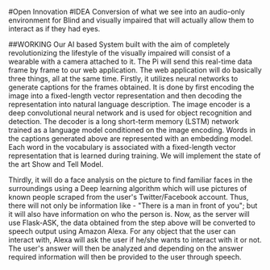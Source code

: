 #Open Innovation
#IDEA
Conversion of what we see into an audio-only environment for Blind and visually impaired that will actually allow them to interact as if they had eyes.

##WORKING
Our AI based System built with the aim of completely revolutionizing the lifestyle of the visually impaired will consist of a wearable with a camera attached to it. 
The Pi will send this real-time data frame by frame to our web application. The web application will do basically three things, all at the same time.
Firstly, it utilizes neural networks to generate captions for the frames obtained. 
It is done by first encoding the image into a fixed-length vector representation and then decoding the representation into natural language description. 
The image encoder is a deep convolutional neural network and is used for object recognition and detection. 
The decoder is a long short-term memory (LSTM) network trained as a language model conditioned on the image encoding.
Words in the captions generated above are represented with an embedding model. 
Each word in the vocabulary is associated with a fixed-length vector representation that is learned during training. We will implement the state of the art Show and Tell Model.


Thirdly, it will do a face analysis on the picture to find familiar faces in the surroundings using a Deep learning algorithm which will use pictures of known people scraped from the user's Twitter/Facebook account. 
Thus, there will not only be information like - "There is a man in front of you"; but it will also have information on who the person is.
Now, as the server will use Flask-ASK, the data obtained from the step above will be converted to speech output using Amazon Alexa. For any object that the user can interact with, Alexa will ask the user if he/she wants to interact with it or not. 
The user's answer will then be analyzed and depending on the answer required information will then be provided to the user through speech.
